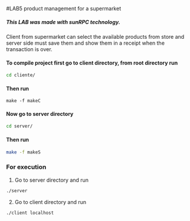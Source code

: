 #LAB5 product management for a supermarket

##### This LAB was made with sunRPC technology. 
Client from supermarket  can select the available products from store and server side must save them and show them in a receipt when the transaction is over.

#### To compile project first go to client directory, from root directory run 
```sh
cd cliente/
```
#### Then run
```
make -f makeC
```
#### Now go to server directory 
```sh
cd server/
```
#### Then run
```sh
make -f makeS
```

### For execution 

1. Go to server directory and run 

```sh
./server
```
2. Go to client directory and run 

```sh
./client localhost
```
	

